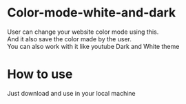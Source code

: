 # Color-mode-white-and-dark <br>
User can change your website color mode using this. <br>
And it also save the color made by the user. <br>
You can also work with it like youtube Dark and White theme <br>
# How to use <br>
Just download and use in your local machine
